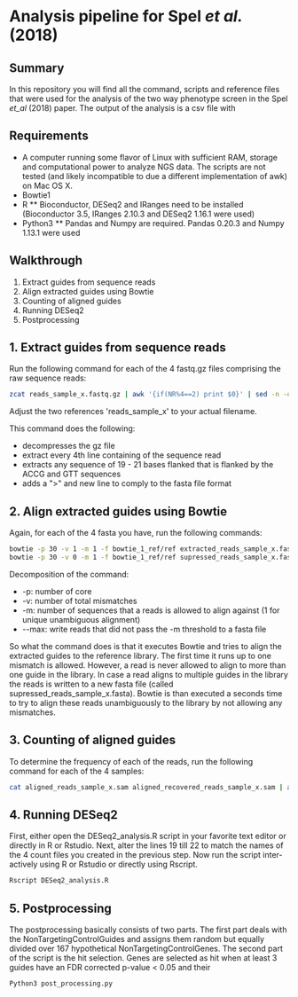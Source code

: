 # Analysis pipeline for Spel *et al.* (2018)

## Summary
In this repository you will find all the command, scripts and reference files that
were used for the analysis of the two way phenotype screen in the Spel *et_al* (2018)
paper. The output of the analysis is a csv file with 

## Requirements
* A computer running some flavor of Linux with sufficient RAM, storage and 
computational power to analyze NGS data. The scripts are not tested (and likely
incompatible to due a different implementation of awk) on Mac OS X.
* Bowtie1
* R
** Bioconductor, DESeq2 and IRanges need to be installed (Bioconductor 3.5, IRanges 2.10.3 and DESeq2 1.16.1 were used)
* Python3
** Pandas and Numpy are required. Pandas 0.20.3 and Numpy 1.13.1 were used

## Walkthrough
1. Extract guides from sequence reads
2. Align extracted guides using Bowtie
3. Counting of aligned guides
4. Running DESeq2
5. Postprocessing

## 1. Extract guides from sequence reads

Run the following command for each of the 4 fastq.gz files comprising the raw sequence reads:
```bash
zcat reads_sample_x.fastq.gz | awk '{if(NR%4==2) print $0}' | sed -n -e 's/.*ACCG\([A-Z]\{19,21\}\)GTT.*/\1/p'  | awk '{print ">\n"$0}' > extracted_reads_sample_x.fasta
```
Adjust the two references 'reads_sample_x' to your actual filename.

This command does the following:
- decompresses the gz file
- extract every 4th line containing of the sequence read
- extracts any sequence of 19 - 21 bases flanked that is flanked by the ACCG and GTT sequences
- adds a ">" and new line to comply to the fasta file format

## 2. Align extracted guides using Bowtie

Again, for each of the 4 fasta you have, run the following commands:
```bash
bowtie -p 30 -v 1 -m 1 -f bowtie_1_ref/ref extracted_reads_sample_x.fasta aligned_reads_sample_x.sam --max supressed_reads_sample_x.fasta
bowtie -p 30 -v 0 -m 1 -f bowtie_1_ref/ref supressed_reads_sample_x.fasta aligned_recovered_reads_sample_x.sam
```
Decomposition of the command:
- -p: number of core
- -v: number of total mismatches
- -m: number of sequences that a reads is allowed to align against (1 for unique unambiguous alignment)
- --max: write reads that did not pass the -m threshold to a fasta file

So what the command does is that it executes Bowtie and tries to align the extracted guides to the
reference library. The first time it runs up to one mismatch is allowed. However, a read is never allowed
to align to more than one guide in the library. In case a read aligns to multiple guides in the library 
the reads is written to a new fasta file (called supressed_reads_sample_x.fasta). Bowtie is than executed
a seconds time to try to align these reads unambiguously to the library by not allowing any mismatches.

## 3. Counting of aligned guides

To determine the frequency of each of the reads, run the following command for each of the 4 samples:

```bash
cat aligned_reads_sample_x.sam aligned_recovered_reads_sample_x.sam | awk '{print $3}' | sort | uniq -c | awk '{print $1"\t"$2}'> sample_x.counts
```

## 4. Running DESeq2

First, either open the DESeq2_analysis.R script in your favorite text editor or directly in R or Rstudio. Next, alter 
the lines 19 till 22 to match the names of the 4 count files you created in the previous step. Now run the script inter-
actively using R or Rstudio or directly using Rscript.

```r
Rscript DESeq2_analysis.R
```

## 5. Postprocessing

The postprocessing basically consists of two parts. The first part deals with the NonTargetingControlGuides and assigns
them random but equally divided over 167 hypothetical NonTargetingControlGenes. The second part of the script is the hit
selection. Genes are selected as hit when at least 3 guides have an FDR corrected p-value < 0.05 and their 

```python
Python3 post_processing.py
```


